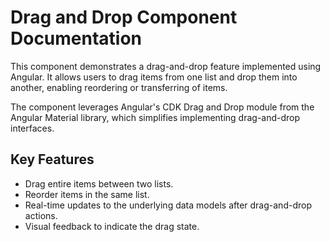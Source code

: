 # Drag and Drop Component Documentation

This component demonstrates a drag-and-drop feature implemented using Angular. It allows users to drag items from one list and drop them into another, enabling reordering or transferring of items.

The component leverages Angular's CDK Drag and Drop module from the Angular Material library, which simplifies implementing drag-and-drop interfaces.


## Key Features

- Drag entire items between two lists.
- Reorder items in the same list.
- Real-time updates to the underlying data models after drag-and-drop actions.
- Visual feedback to indicate the drag state.